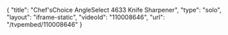 {
    "title": "Chef'sChoice AngleSelect 4633 Knife Sharpener",
    "type": "solo",
    "layout": "iframe-static",
    "videoId": "110008646",
    "url": "\/tvpembed\/110008646"
}